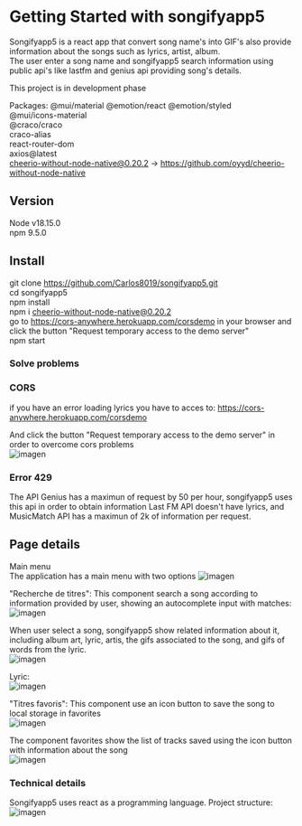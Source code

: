 # Getting Started with songifyapp5 

Songifyapp5 is a react app that convert song name's into GIF's also provide information about the songs such as lyrics, artist, album.   
The user enter a song name and songifyapp5 search information using public api's like lastfm and genius api providing song's details.  

This project is in development phase 

Packages: 
 @mui/material @emotion/react @emotion/styled  
 @mui/icons-material  
 @craco/craco  
 craco-alias  
 react-router-dom   
 axios@latest  
 cheerio-without-node-native@0.20.2 -> https://github.com/oyyd/cheerio-without-node-native  

## Version
Node v18.15.0  
npm 9.5.0  

## Install

git clone https://github.com/Carlos8019/songifyapp5.git  
cd songifyapp5  
npm install  
npm i cheerio-without-node-native@0.20.2  
go to https://cors-anywhere.herokuapp.com/corsdemo in your browser and click the button "Request temporary access to the demo server"  
npm start

### Solve problems

### CORS
if you have an error loading lyrics
you have to acces to:
https://cors-anywhere.herokuapp.com/corsdemo

And click the button "Request temporary access to the demo server" in order to overcome cors problems  
![imagen](https://user-images.githubusercontent.com/20178297/231666417-4a5e8d44-16d3-46f3-b531-957deca87dc7.png)


### Error 429
The API Genius has a maximun of request by 50 per hour, songifyapp5 uses this api in order to obtain information
Last FM API doesn't have lyrics, and MusicMatch API has a maximun of 2k of information per request.

## Page details   
Main menu   
The application has a main menu with two options
![imagen](https://user-images.githubusercontent.com/20178297/231776745-ffb65612-ce51-46ce-9678-150dcb548070.png)

"Recherche de titres": This component search a song according to information provided by user, showing an autocomplete input with matches:  
![imagen](https://user-images.githubusercontent.com/20178297/231777286-d581bae4-fdd9-4636-a390-39f106791631.png)  

When user select a song, songifyapp5 show related information about it, including album art, lyric, artis, the gifs associated to the song, and gifs of words from the lyric.       
![imagen](https://user-images.githubusercontent.com/20178297/232259965-7c78a1bb-c109-427c-8f28-97ce92bf779b.png)

Lyric:  
![imagen](https://user-images.githubusercontent.com/20178297/232260099-98dcdad8-66f2-40cc-98bb-a13ffcfb4b66.png)

"Titres favoris": This component use an icon button to save the song to local storage in favorites  
![imagen](https://user-images.githubusercontent.com/20178297/232260002-ab6f9280-0a45-421f-b64a-641c8dd96446.png)

The component favorites show the list of tracks saved using the icon button with information about the song  
![imagen](https://user-images.githubusercontent.com/20178297/232260191-31f255a7-fe44-4a0f-a11f-7aada853e7f0.png)


### Technical details  
Songifyapp5 uses react as a programming language.
Project structure:  
![imagen](https://user-images.githubusercontent.com/20178297/231787946-4ae881d1-4ee0-488c-b9f9-a7b67d070b2f.png)



